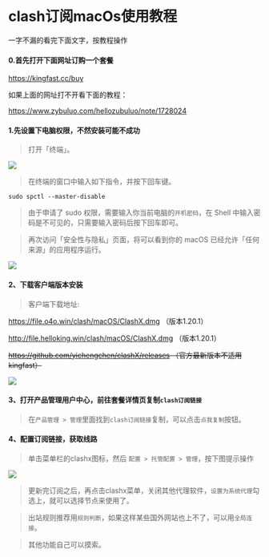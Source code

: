 # clash订阅macOs使用教程

一字不漏的看完下面文字，按教程操作

#### 0.首先打开下面网址订购一个套餐

https://kingfast.cc/buy

如果上面的网址打不开看下面的教程：

https://www.zybuluo.com/hellozubuluo/note/1728024



#### 1.先设置下电脑权限，不然安装可能不成功

> 打开「终端」。

![](/img/mac1.png)

> 在终端的窗口中输入如下指令，并按下回车键。

```
sudo spctl --master-disable
```

> 由于申请了 sudo 权限，需要输入你当前电脑的`开机密码`，在 Shell 中输入密码是不可见的，只需要输入密码后按下回车即可。

> 再次访问「安全性与隐私」页面，将可以看到你的 macOS 已经允许「任何来源」的应用程序运行。

![](/img/mac2.png)

#### 2、下载客户端版本安装

> 客户端下载地址:

https://file.o4o.win/clash/macOS/ClashX.dmg （版本1.20.1）

http://file.helloking.win/clash/macOS/ClashX.dmg （版本1.20.1）

~~https://github.com/yichengchen/clashX/releases （官方最新版本不适用kingfast）~~

![](/img/clashx1.png)

#### 3、打开产品管理用户中心，前往套餐详情页复制`clash订阅链接`

> 在`产品管理 > 管理`里面找到`clash订阅链接`复制，可以点击`点我复制`按钮。

#### 4、配置订阅链接，获取线路

> 单击菜单栏的clashx图标，然后 `配置 > 托管配置 > 管理`，按下图提示操作

![](/img/clashx2.png)

> 更新完订阅之后，再点击clashx菜单，关闭其他代理软件，`设置为系统代理`勾选上，就可以选择节点来使用了。

> 出站规则推荐用`规则判断`，如果这样某些国外网站也上不了，可以用`全局连接`。

> 其他功能自己可以摸索。

